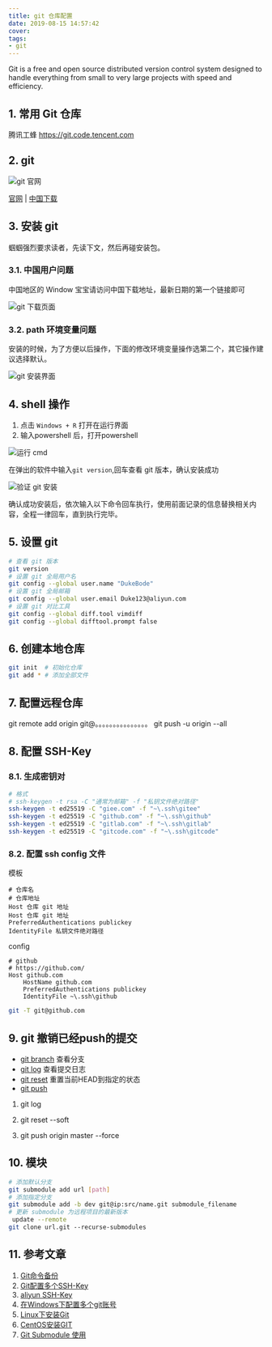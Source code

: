 ```yaml
---
title: git 仓库配置
date: 2019-08-15 14:57:42
cover:
tags:
- git
---
```



Git is a free and open source distributed version control system designed to handle everything from small to very large projects with speed and efficiency.

<!-- more -->

## 1. 常用 Git 仓库

腾讯工蜂 https://git.code.tencent.com

## 2. git

![git 官网](/img/git/0.png)

[官网](https://git-scm.com/) | [中国下载](https://github.com/waylau/git-for-win)

## 3. 安装 git

蝈蝈强烈要求读者，先读下文，然后再碰安装包。

### 3.1. 中国用户问题

中国地区的 Window 宝宝请访问中国下载地址，最新日期的第一个链接即可

![git 下载页面](/img/blog/5.png)

### 3.2. path 环境变量问题

安装的时候，为了方便以后操作，下面的修改环境变量操作选第二个，其它操作建议选择默认。

![git 安装界面](/img/git/4.png)

## 4. shell 操作

1. 点击 `Windows + R` 打开在运行界面
1. 输入powershell 后，打开powershell

![运行 cmd](/img/git/11.png)

在弹出的软件中输入`git version`,回车查看 git 版本，确认安装成功

![验证 git 安装](/img/git/12.png)

确认成功安装后，依次输入以下命令回车执行，使用前面记录的信息替换相关内容，全程一律回车，直到执行完毕。

## 5. 设置 git

```sh
# 查看 git 版本
git version
# 设置 git 全局用户名
git config --global user.name "DukeBode"
# 设置 git 全局邮箱
git config --global user.email Duke123@aliyun.com
# 设置 git 对比工具
git config --global diff.tool vimdiff
git config --global difftool.prompt false
```
## 6. 创建本地仓库
```sh
git init  # 初始化仓库
git add * # 添加全部文件
```

## 7. 配置远程仓库

git remote add origin git@。。。。。。。。。。。。。。。
git push -u origin --all

## 8. 配置 SSH-Key

### 8.1. 生成密钥对

```sh
# 格式 
# ssh-keygen -t rsa -C "通常为邮箱" -f "私钥文件绝对路径"
ssh-keygen -t ed25519 -C "giee.com" -f "~\.ssh\gitee"
ssh-keygen -t ed25519 -C "github.com" -f "~\.ssh\github"
ssh-keygen -t ed25519 -C "gitlab.com" -f "~\.ssh\gitlab"
ssh-keygen -t ed25519 -C "gitcode.com" -f "~\.ssh\gitcode"
```

### 8.2. 配置 ssh config 文件

模板

```
# 仓库名
# 仓库地址
Host 仓库 git 地址
Host 仓库 git 地址
PreferredAuthentications publickey
IdentityFile 私钥文件绝对路径
```

config

```
# github
# https://github.com/
Host github.com
    HostName github.com
    PreferredAuthentications publickey
    IdentityFile ~\.ssh\github
```
```sh
git -T git@github.com
```

## 9. git 撤销已经push的提交
- [git branch](https://git-scm.com/docs/git-branch) 查看分支
- [git log](https://git-scm.com/docs/git-log/) 查看提交日志
- [git reset](https://git-scm.com/docs/git-reset) 重置当前HEAD到指定的状态
- [git push](https://git-scm.com/docs/git-push)
1. git log

2. git reset --soft 

3. git push origin master --force

## 10. 模块
```sh
# 添加默认分支
git submodule add url [path]
# 添加指定分支
git submodule add -b dev git@ip:src/name.git submodule_filename
# 更新 submodule 为远程项目的最新版本
 update --remote
git clone url.git --recurse-submodules
```

## 11. 参考文章

1. [Git命令备份](https://www.jianshu.com/p/dbb352ea14cf)
1. [Git配置多个SSH-Key](https://gitee.com/help/articles/4229)
1. [aliyun SSH-Key](https://code.aliyun.com/help/ssh/README)
1. [在Windows下配置多个git账号](https://www.cnblogs.com/liuguanglin/p/8351616.html)
1. [Linux下安装Git](https://blog.csdn.net/sinat_29963957/article/details/81256227)
1. [CentOS安装GIT](https://www.cnblogs.com/sahara/p/5683066.html)
3. [Git Submodule 使用](https://zhuanlan.zhihu.com/p/374662328)

